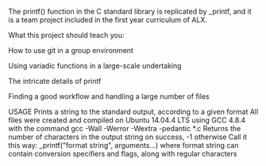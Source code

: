 The printf() function in the C standard library is replicated by _printf, and it is a team project included in the first year curriculum of ALX.

What this project should teach you:



How to use git in a group environment

Using variadic functions in a large-scale undertaking

The intricate details of printf

Finding a good workflow and handling a large number of files

USAGE
Prints a string to the standard output, according to a given format
All files were created and compiled on Ubuntu 14.04.4 LTS using GCC 4.8.4 with the command gcc -Wall -Werror -Wextra -pedantic *.c
Returns the number of characters in the output string on success, -1 otherwise
Call it this way: _printf("format string", arguments...) where format string can contain conversion specifiers and flags, along with regular characters